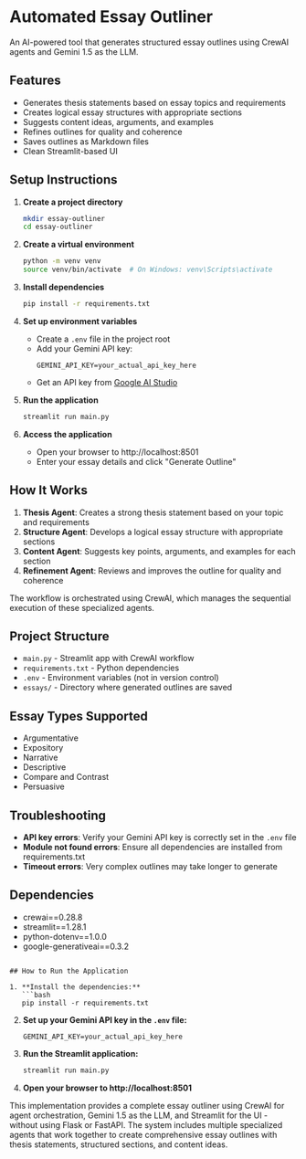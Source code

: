 # Automated Essay Outliner

An AI-powered tool that generates structured essay outlines using CrewAI agents and Gemini 1.5 as the LLM.

## Features

- Generates thesis statements based on essay topics and requirements
- Creates logical essay structures with appropriate sections
- Suggests content ideas, arguments, and examples
- Refines outlines for quality and coherence
- Saves outlines as Markdown files
- Clean Streamlit-based UI

## Setup Instructions

1. **Create a project directory**
   ```bash
   mkdir essay-outliner
   cd essay-outliner
   ```

2. **Create a virtual environment**
   ```bash
   python -m venv venv
   source venv/bin/activate  # On Windows: venv\Scripts\activate
   ```

3. **Install dependencies**
   ```bash
   pip install -r requirements.txt
   ```

4. **Set up environment variables**
   - Create a `.env` file in the project root
   - Add your Gemini API key:
     ```
     GEMINI_API_KEY=your_actual_api_key_here
     ```
   - Get an API key from [Google AI Studio](https://aistudio.google.com/)

5. **Run the application**
   ```bash
   streamlit run main.py
   ```

6. **Access the application**
   - Open your browser to http://localhost:8501
   - Enter your essay details and click "Generate Outline"

## How It Works

1. **Thesis Agent**: Creates a strong thesis statement based on your topic and requirements
2. **Structure Agent**: Develops a logical essay structure with appropriate sections
3. **Content Agent**: Suggests key points, arguments, and examples for each section
4. **Refinement Agent**: Reviews and improves the outline for quality and coherence

The workflow is orchestrated using CrewAI, which manages the sequential execution of these specialized agents.

## Project Structure

- `main.py` - Streamlit app with CrewAI workflow
- `requirements.txt` - Python dependencies
- `.env` - Environment variables (not in version control)
- `essays/` - Directory where generated outlines are saved

## Essay Types Supported

- Argumentative
- Expository
- Narrative
- Descriptive
- Compare and Contrast
- Persuasive

## Troubleshooting

- **API key errors**: Verify your Gemini API key is correctly set in the `.env` file
- **Module not found errors**: Ensure all dependencies are installed from requirements.txt
- **Timeout errors**: Very complex outlines may take longer to generate

## Dependencies

- crewai==0.28.8
- streamlit==1.28.1
- python-dotenv==1.0.0
- google-generativeai==0.3.2
```

## How to Run the Application

1. **Install the dependencies:**
   ```bash
   pip install -r requirements.txt
   ```

2. **Set up your Gemini API key in the `.env` file:**
   ```
   GEMINI_API_KEY=your_actual_api_key_here
   ```

3. **Run the Streamlit application:**
   ```bash
   streamlit run main.py
   ```

4. **Open your browser to http://localhost:8501**

This implementation provides a complete essay outliner using CrewAI for agent orchestration, Gemini 1.5 as the LLM, and Streamlit for the UI - without using Flask or FastAPI. The system includes multiple specialized agents that work together to create comprehensive essay outlines with thesis statements, structured sections, and content ideas.